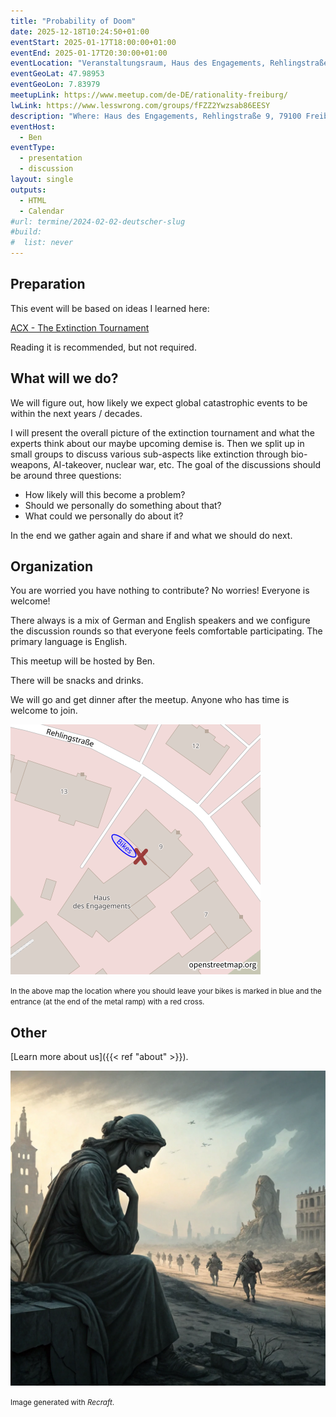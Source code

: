 ```yaml
---
title: "Probability of Doom"
date: 2025-12-18T10:24:50+01:00
eventStart: 2025-01-17T18:00:00+01:00
eventEnd: 2025-01-17T20:30:00+01:00
eventLocation: "Veranstaltungsraum, Haus des Engagements, Rehlingstraße 9, 79100 Freiburg"
eventGeoLat: 47.98953
eventGeoLon: 7.83979
meetupLink: https://www.meetup.com/de-DE/rationality-freiburg/
lwLink: https://www.lesswrong.com/groups/fFZZ2Ywzsab86EESY
description: "Where: Haus des Engagements, Rehlingstraße 9, 79100 Freiburg. When: Friday, January 17th at 18:00 hours CET."
eventHost:
  - Ben
eventType:
  - presentation
  - discussion
layout: single
outputs:
  - HTML
  - Calendar
#url: termine/2024-02-02-deutscher-slug
#build:
#  list: never
---
```



## Preparation

This event will be based on ideas I learned here:

[ACX - The Extinction Tournament](https://www.astralcodexten.com/p/the-extinction-tournament)

Reading it is recommended, but not required.


## What will we do?

We will figure out, how likely we expect global catastrophic events to be within the next years / decades.

I will present the overall picture of the extinction tournament and what the experts think about our maybe upcoming demise is.
Then we split up in small groups to discuss various sub-aspects like extinction through bio-weapons, AI-takeover, nuclear war, etc.
The goal of the discussions should be around three questions:

 - How likely will this become a problem?
 - Should we personally do something about that?
 - What could we personally do about it?

In the end we gather again and share if and what we should do next.

## Organization

You are worried you have nothing to contribute? No worries! Everyone is
welcome!

There always is a mix of German and English speakers and we configure the
discussion rounds so that everyone feels comfortable participating. The primary
language is English.

This meetup will be hosted by Ben.

There will be snacks and drinks.

We will go and get dinner after the meetup. Anyone who has time is welcome to
join.

![Location (Veranstaltungsraum, Haus des Engagements)](/images/hde-new-building-2.png)

<small>In the above map the location where you should leave your bikes is marked
in blue and the entrance (at the end of the metal ramp) with a red cross.</small>


## Other

[Learn more about us]({{< ref "about" >}}).

![Thinking about despair](cover.webp "Thinkng about despair")

<small>Image generated with _Recraft_.</small>

